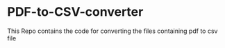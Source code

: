 # PDF-to-CSV-converter
This Repo contains the code for converting the files containing pdf to csv file
